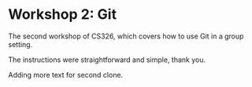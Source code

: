 # Workshop 2: Git
The second workshop of CS326, which covers how to use Git in a group setting.

The instructions were straightforward and simple, thank you.

Adding more text for second clone.
